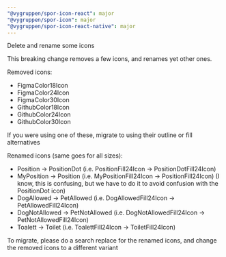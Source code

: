 ```yaml
---
"@vygruppen/spor-icon-react": major
"@vygruppen/spor-icon": major
"@vygruppen/spor-icon-react-native": major
---
```


Delete and rename some icons

This breaking change removes a few icons, and renames yet other ones.

Removed icons:

- FigmaColor18Icon
- FigmaColor24Icon
- FigmaColor30Icon
- GithubColor18Icon
- GithubColor24Icon
- GithubColor30Icon

If you were using one of these, migrate to using their outline or fill alternatives

Renamed icons (same goes for all sizes):

- Position -> PositionDot (i.e. PositionFill24Icon -> PositionDotFill24Icon)
- MyPosition -> Position (i.e. MyPositionFill24Icon -> PositionFill24Icon)
  (I know, this is confusing, but we have to do it to avoid confusion with the PositionDot icon)
- DogAllowed -> PetAllowed (i.e. DogAllowedFill24Icon -> PetAllowedFill24Icon)
- DogNotAllowed -> PetNotAllowed (i.e. DogNotAllowedFill24Icon -> PetNotAllowedFill24Icon)
- Toalett -> Toilet (i.e. ToalettFill24Icon -> ToiletFill24Icon)

To migrate, please do a search replace for the renamed icons, and change the removed icons to a different variant
